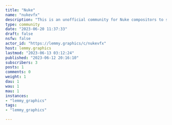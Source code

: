 ```yaml
---
title: "Nuke" 
name: "nukevfx"
description: "This is an unofficial community for Nuke compositors to share tips, tricks, and inspiration with each other. Nuke is a nodal compositing software commonly used in feature film and commercials, developed by The Foundry.Looking for a more general compositing community? Check out [c/compositing](lemmy.graphics/c/compositing)!"
type: community
date: "2023-06-20 11:37:33"
draft: false
nsfw: false
actor_id: "https://lemmy.graphics/c/nukevfx"
host: lemmy.graphics
lastmod: "2023-06-13 03:12:24"
published: "2023-06-12 20:16:10"
subscribers: 3
posts: 1
comments: 0
weight: 1
dau: 1
wau: 1
mau: 1
instances:
- "lemmy_graphics"
tags: 
- "lemmy_graphics"

---
```


